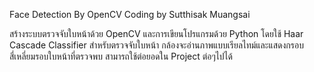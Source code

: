 Face Detection By OpenCV
Coding by Sutthisak Muangsai

สร้างระบบตรวจจับใบหน้าด้วย OpenCV และการเขียนโปรแกรมด้วย Python โดยใช้ Haar Cascade Classifier สำหรับตรวจจับใบหน้า กล้องจะอ่านภาพแบบเรียลไทม์และแสดงกรอบสี่เหลี่ยมรอบใบหน้าที่ตรวจพบ
สามารถใช้ต่อยอดใน Project ต่อๆไปได้
